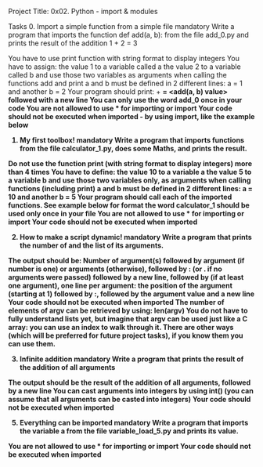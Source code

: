 Project Title: 0x02. Python - import & modules

Tasks
0. Import a simple function from a simple file
mandatory
Write a program that imports the function def add(a, b): from the file add_0.py and prints the result of the addition 1 + 2 = 3

You have to use print function with string format to display integers
You have to assign:
the value 1 to a variable called a
the value 2 to a variable called b
and use those two variables as arguments when calling the functions add and print
a and b must be defined in 2 different lines: a = 1 and another b = 2
Your program should print: <a value> + <b value> = <add(a, b) value> followed with a new line
You can only use the word add_0 once in your code
You are not allowed to use * for importing or __import__
Your code should not be executed when imported - by using __import__, like the example below


1. My first toolbox!
mandatory
Write a program that imports functions from the file calculator_1.py, does some Maths, and prints the result.

Do not use the function print (with string format to display integers) more than 4 times
You have to define:
the value 10 to a variable a
the value 5 to a variable b
and use those two variables only, as arguments when calling functions (including print)
a and b must be defined in 2 different lines: a = 10 and another b = 5
Your program should call each of the imported functions. See example below for format
the word calculator_1 should be used only once in your file
You are not allowed to use * for importing or __import__
Your code should not be executed when imported


2. How to make a script dynamic!
mandatory
Write a program that prints the number of and the list of its arguments.

The output should be:
Number of argument(s) followed by argument (if number is one) or arguments (otherwise), followed by
: (or . if no arguments were passed) followed by
a new line, followed by (if at least one argument),
one line per argument:
the position of the argument (starting at 1) followed by :, followed by the argument value and a new line
Your code should not be executed when imported
The number of elements of argv can be retrieved by using: len(argv)
You do not have to fully understand lists yet, but imagine that argv can be used just like a C array: you can use an index to walk through it. There are other ways (which will be preferred for future project tasks), if you know them you can use them.


3. Infinite addition
mandatory
Write a program that prints the result of the addition of all arguments

The output should be the result of the addition of all arguments, followed by a new line
You can cast arguments into integers by using int() (you can assume that all arguments can be casted into integers)
Your code should not be executed when imported



5. Everything can be imported
mandatory
Write a program that imports the variable a from the file variable_load_5.py and prints its value.

You are not allowed to use * for importing or __import__
Your code should not be executed when imported
